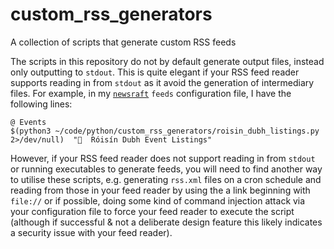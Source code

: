 # custom_rss_generators
A collection of scripts that generate custom RSS feeds

The scripts in this repository do not by default generate output files,
instead only outputting to `stdout`.
This is quite elegant if your RSS feed reader supports reading in from
`stdout` as it avoid the generation of intermediary files.
For example, in my [`newsraft`](https://codeberg.org/newsraft/newsraft) `feeds`
configuration file, I have the following lines:
```
@ Events
$(python3 ~/code/python/custom_rss_generators/roisin_dubh_listings.py 2>/dev/null)  "  Róisín Dubh Event Listings"
```

However, if your RSS feed reader does not support reading in from `stdout` or running 
executables to generate feeds, you will need to find another way to utilise these scripts, e.g.
generating `rss.xml` files on a cron schedule and reading from those in your feed reader by using 
the a link beginning with `file://` or if possible, doing some kind of command injection attack
via your configuration file to force your feed reader to execute the script (although if successful 
& not a deliberate design feature this likely indicates a security issue with your feed reader).
